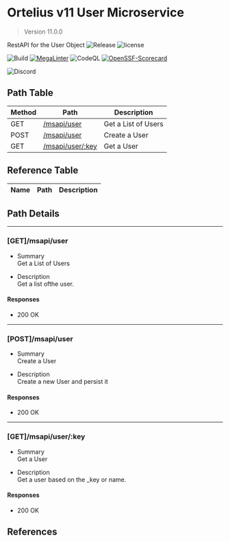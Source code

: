 # Ortelius v11 User Microservice

> Version 11.0.0

RestAPI for the User Object
![Release](https://img.shields.io/github/v/release/ortelius/scec-user?sort=semver)
![license](https://img.shields.io/github/license/ortelius/scec-user)

![Build](https://img.shields.io/github/actions/workflow/status/ortelius/scec-user/build-push-chart.yml)
[![MegaLinter](https://github.com/ortelius/scec-user/workflows/MegaLinter/badge.svg?branch=main)](https://github.com/ortelius/scec-user/actions?query=workflow%3AMegaLinter+branch%3Amain)
![CodeQL](https://github.com/ortelius/scec-user/workflows/CodeQL/badge.svg)
[![OpenSSF-Scorecard](https://api.securityscorecards.dev/projects/github.com/ortelius/scec-user/badge)](https://api.securityscorecards.dev/projects/github.com/ortelius/scec-user)

![Discord](https://img.shields.io/discord/722468819091849316)

## Path Table

| Method | Path | Description |
| --- | --- | --- |
| GET | [/msapi/user](#getmsapiuser) | Get a List of Users |
| POST | [/msapi/user](#postmsapiuser) | Create a User |
| GET | [/msapi/user/:key](#getmsapiuserkey) | Get a User |

## Reference Table

| Name | Path | Description |
| --- | --- | --- |

## Path Details

***

### [GET]/msapi/user

- Summary  
Get a List of Users

- Description  
Get a list ofthe user.

#### Responses

- 200 OK

***

### [POST]/msapi/user

- Summary  
Create a User

- Description  
Create a new User and persist it

#### Responses

- 200 OK

***

### [GET]/msapi/user/:key

- Summary  
Get a User

- Description  
Get a user based on the _key or name.

#### Responses

- 200 OK

## References
